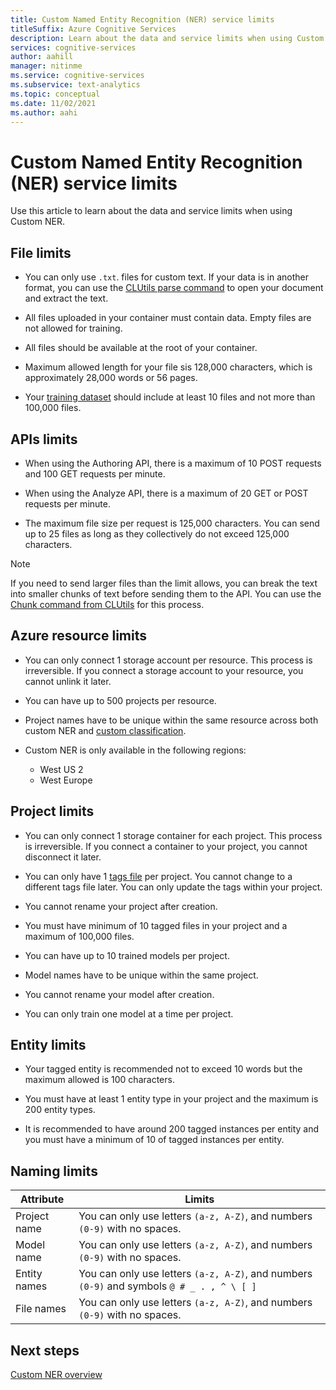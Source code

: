 ```yaml
---
title: Custom Named Entity Recognition (NER) service limits
titleSuffix: Azure Cognitive Services
description: Learn about the data and service limits when using Custom Named Entity Recognition (NER).
services: cognitive-services
author: aahill
manager: nitinme
ms.service: cognitive-services
ms.subservice: text-analytics
ms.topic: conceptual
ms.date: 11/02/2021
ms.author: aahi
---
```


# Custom Named Entity Recognition (NER) service limits

Use this article to learn about the data and service limits when using Custom NER.

## File limits

* You can only use `.txt`. files for custom text. If your data is in another format, you can use the [CLUtils parse command](https://github.com/microsoft/CogSLanguageUtilities/blob/main/CLUtils/CogSLanguageUtilities.ViewLayer.CliCommands/Commands/ParseCommand/README.md) to open your document and extract the text.

* All files uploaded in your container must contain data. Empty files are not allowed for training.

* All files should be available at the root of your container.

* Maximum allowed length for your file sis 128,000 characters, which is approximately 28,000 words or 56 pages.

* Your [training dataset](../how-to/train-model.md#data-split) should include at least 10 files and not more than 100,000 files.


## APIs limits

* When using the Authoring API, there is a maximum of 10 POST requests and 100 GET requests per minute.

* When using the Analyze API, there is a maximum of 20 GET or POST requests per minute.

* The maximum file size per request is 125,000 characters. You can send up to 25 files as long as they collectively do not exceed 125,000 characters.

> [!NOTE]
> If you need to send larger files than the limit allows, you can break the text into smaller chunks of text before sending them to the API. You can use the [Chunk command from CLUtils](https://github.com/microsoft/CogSLanguageUtilities/tree/main/CLUtils/CogSLanguageUtilities.ViewLayer.CliCommands/Commands/ChunkCommand) for this process.

## Azure resource limits

* You can only connect 1 storage account per resource. This process is irreversible. If you connect a storage account to your resource, you cannot unlink it later.

* You can have up to 500 projects per resource.

* Project names have to be unique within the same resource across both custom NER and [custom classification](../../custom-classification/overview.md).

* Custom NER is only available in the following regions:    
    * West US 2
    * West Europe
    
## Project limits

* You can only connect 1 storage container for each project. This process is irreversible. If you connect a container to your project, you cannot disconnect it later.

* You can only have 1 [tags file](../how-to/tag-data.md) per project. You cannot change to a different tags file later. You can only update the tags within your project.

* You cannot rename your project after creation.

* You must have minimum of 10 tagged files in your project and a maximum of 100,000 files.

* You can have up to 10 trained models per project.

* Model names have to be unique within the same project.

* You cannot rename your model after creation.

* You can only train one model at a time per project.

## Entity limits

* Your tagged entity is recommended not to exceed 10 words but the maximum allowed is 100 characters.

* You must have at least 1 entity type in your project and the maximum is 200 entity types.

* It is recommended to have around 200 tagged instances per entity and you must have a minimum of 10 of tagged instances per entity.

## Naming limits

| Attribute | Limits |
|--|--|
| Project name |  You can only use letters `(a-z, A-Z)`, and numbers `(0-9)` with no spaces. |
| Model name |  You can only use letters `(a-z, A-Z)`, and numbers `(0-9)` with no spaces. |
| Entity names| You can only use letters `(a-z, A-Z)`, and numbers `(0-9)` and symbols `@ # _ . , ^ \ [ ]` |
| File names | You can only use letters `(a-z, A-Z)`, and numbers `(0-9)` with no spaces. |

## Next steps

[Custom NER overview](../overview.md)

